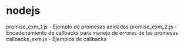 # nodejs
promise_exm_1.js - Ejemplo de promesas anidadas
promise_exm_2.js - Encadenamiento de callbacks para manejo de errores de las promesas
callbacks_exm.js - Ejemplos de callbacks

